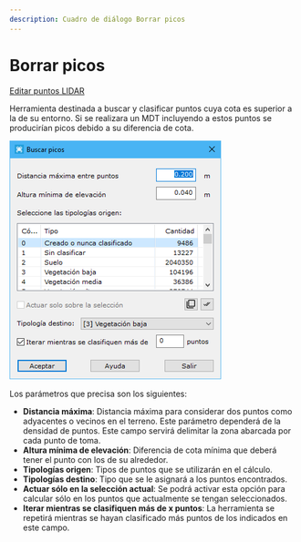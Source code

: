 ```yaml
---
description: Cuadro de diálogo Borrar picos
---
```


# Borrar picos

[Editar puntos LIDAR](../../fichas-de-herramientas/ficha-de-herramientas-archivos-lidar/editar-puntos-en-archivos-lidar.md)

Herramienta destinada a buscar y clasificar puntos cuya cota es superior a la de su entorno. Si se realizara un MDT incluyendo a estos puntos se producirían picos debido a su diferencia de cota.

![Cuadro de diálogo Borrar picos](<../../../.gitbook/assets/image (127).png>)

Los parámetros que precisa son los siguientes:

* **Distancia máxima**: Distancia máxima para considerar dos puntos como adyacentes o vecinos en el terreno. Este parámetro dependerá de la densidad de puntos. Este campo servirá delimitar la zona abarcada por cada punto de toma.
* **Altura mínima de elevación**: Diferencia de cota mínima que deberá tener el punto con los de su alrededor.
* **Tipologías origen**: Tipos de puntos que se utilizarán en el cálculo.
* **Tipologías destino**: Tipo que se le asignará a los puntos encontrados.
* **Actuar sólo en la selección actual**: Se podrá activar esta opción para calcular sólo en los puntos que actualmente se tengan seleccionados.
* **Iterar mientras se clasifiquen más de x puntos**: La herramienta se repetirá mientras se hayan clasificado más puntos de los indicados en este campo.

